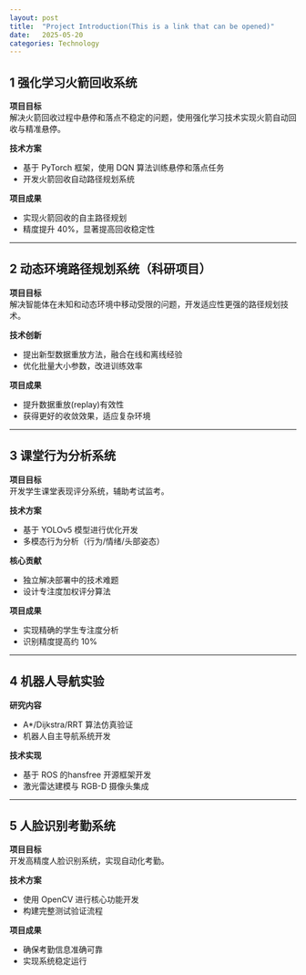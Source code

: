 ```yaml
---
layout: post
title:  "Project Introduction(This is a link that can be opened)"
date:   2025-05-20 
categories: Technology
---
```


## 1 强化学习火箭回收系统

**项目目标**  
解决火箭回收过程中悬停和落点不稳定的问题，使用强化学习技术实现火箭自动回收与精准悬停。

**技术方案**  
- 基于 PyTorch 框架，使用 DQN 算法训练悬停和落点任务
- 开发火箭回收自动路径规划系统

**项目成果**  
- 实现火箭回收的自主路径规划
- 精度提升 40%，显著提高回收稳定性


---
## 2 动态环境路径规划系统（科研项目） 

**项目目标**  
解决智能体在未知和动态环境中移动受限的问题，开发适应性更强的路径规划技术。

**技术创新**  
- 提出新型数据重放方法，融合在线和离线经验
- 优化批量大小参数，改进训练效率

**项目成果**  
- 提升数据重放(replay)有效性
- 获得更好的收敛效果，适应复杂环境


---
## 3 课堂行为分析系统 
**项目目标**  
开发学生课堂表现评分系统，辅助考试监考。

**技术方案**  
- 基于 YOLOv5 模型进行优化开发
- 多模态行为分析（行为/情绪/头部姿态）

**核心贡献**  
- 独立解决部署中的技术难题
- 设计专注度加权评分算法

**项目成果**  
- 实现精确的学生专注度分析
- 识别精度提高约 10%


---
## 4 机器人导航实验

**研究内容**  
- A*/Dijkstra/RRT 算法仿真验证
- 机器人自主导航系统开发

**技术实现**  
- 基于 ROS 的hansfree 开源框架开发
- 激光雷达建模与 RGB-D 摄像头集成


---
## 5 人脸识别考勤系统
**项目目标**  
开发高精度人脸识别系统，实现自动化考勤。

**技术方案**  
- 使用 OpenCV 进行核心功能开发
- 构建完整测试验证流程

**项目成果**  
- 确保考勤信息准确可靠
- 实现系统稳定运行
